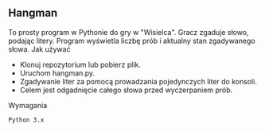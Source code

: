 ## Hangman

To prosty program w Pythonie do gry w "Wisielca". Gracz zgaduje słowo, podając litery. Program wyświetla liczbę prób i aktualny stan zgadywanego słowa.
Jak używać

- Klonuj repozytorium lub pobierz plik.
- Uruchom hangman.py.
- Zgadywanie liter za pomocą prowadzania pojedynczych liter do konsoli.
- Celem jest odgadnięcie całego słowa przed wyczerpaniem prób.

Wymagania

    Python 3.x
